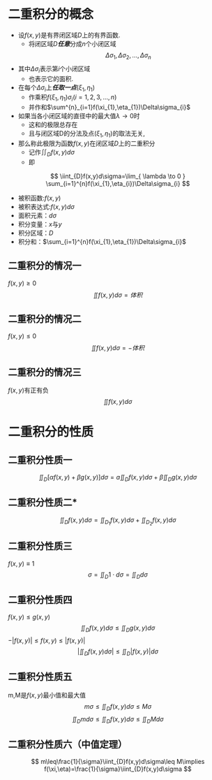 # 二重积分的概念

- 设$f(x,y)$是有界闭区域$D$上的有界函数.
  - 将闭区域$D$***任意***分成$n$个小闭区域
  $$\Delta\sigma_{1},\Delta\sigma_{2},\dots,\Delta\sigma _n$$
- 其中$\Delta\sigma _i$表示第$i$个小闭区域
  - 也表示它的面积.
- 在每个$\Delta\sigma _i$上***任取一点***$(\xi_{1},\eta_{1})$
  - 作乘积$f(\xi_{1},\eta_{1})\sigma_{i}(i=1,2,3,\dots ,n)$
  - 并作和$\sum^{n}_{i=1}f(\xi_{1},\eta_{1})\Delta\sigma_{i}$
- 如果当各小闭区域的直径中的最大值$\lambda \to 0$时
  - 这和的极限总存在
  - 且与闭区域D的分法及点$(\xi_{1},\eta_{1})$的取法无关,
- 那么称此极限为函数$f(x,y)$在闭区域$D$上的二重积分
  - 记作$\iint_{D}f(x,y)d\sigma$
  - 即

$$
\iint_{D}f(x,y)d\sigma=\lim_{ \lambda \to 0 } \sum_{i=1}^{n}f(\xi_{1},\eta_{i})\Delta\sigma_{i}
$$

- 被积函数:$f(x,y)$
- 被积表达式:$f(x,y)d\sigma$
- 面积元素：$d\sigma$
- 积分变量：$x$与$y$
- 积分区域：$D$
- 积分和：$\sum_{i=1}^{n}f(\xi_{1},\eta_{1})\Delta\sigma_{i}$

## 二重积分的情况一

$f(x,y)\geq 0$
$$
\iint f(x,y)d\sigma = 体积
$$

## 二重积分的情况二

$f(x,y)\leq 0$
$$
\iint f(x,y)d\sigma = -体积
$$

## 二重积分的情况三

$f(x,y)$有正有负
$$
\iint f(x,y)d\sigma
$$

# 二重积分的性质

## 二重积分性质一

$$
\iint_{D}[\alpha f(x,y)+\beta g(x,y)]d\sigma=a \iint_{D}f(x,y)d\sigma+\beta \iint_{D}g(x,y)d\sigma
$$

## 二重积分性质二*

$$
\iint_{D}f(x,y)d\sigma=\iint_{D_{1}}f(x,y)d\sigma+\iint_{D_{2}}f(x,y)d\sigma
$$

## 二重积分性质三

$f(x,y)\equiv1$
$$
\sigma=\iint_{D}1\cdot d\sigma=\iint_{D}d\sigma
$$

## 二重积分性质四

$f(x,y)\leq g(x,y)$
$$
\iint_{D}f(x,y)d\sigma\leq \iint_{D}g(x,y)d\sigma
$$
$-|f(x,y)|\leq f(x,y)\leq |f(x,y)|$
$$
\left| \iint_{D}f(x,y)d\sigma \right| \leq \iint_{D}\left| f(x,y) \right| d\sigma
$$

## 二重积分性质五

m,M是$f(x,y)$最小值和最大值
$$
m\sigma\leq \iint_{D}f(x,y)d\sigma\leq M\sigma
$$
$$
\iint_{D}md\sigma\leq \iint_{D}f(x,y)d\sigma\leq \iint_{D}Md\sigma
$$

## 二重积分性质六（中值定理）

$$
m\leq\frac{1}{\sigma}\iint_{D}f(x,y)d\sigma\leq M\implies f(\xi,\eta)=\frac{1}{\sigma}\iint_{D}f(x,y)d\sigma
$$
